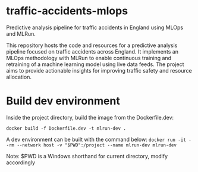 # traffic-accidents-mlops
Predictive analysis pipeline for traffic accidents in England using MLOps and MLRun.

This repository hosts the code and resources for a predictive analysis pipeline focused on traffic accidents across England. It implements an MLOps methodology with MLRun to enable continuous training and retraining of a machine learning model using live data feeds. The project aims to provide actionable insights for improving traffic safety and resource allocation.

# Build dev environment

Inside the project directory, build the image from the Dockerfile.dev:

```docker build -f Dockerfile.dev -t mlrun-dev .```

A dev environment can be built with the command below:
```docker run -it --rm --network host -v "$PWD":/project --name mlrun-dev mlrun-dev```

Note: $PWD is a Windows shorthand for current directory, modify accordingly